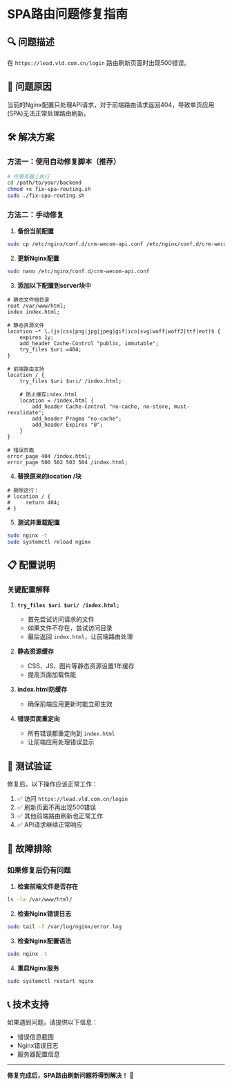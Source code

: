 # SPA路由问题修复指南

## 🔍 问题描述

在 `https://lead.vld.com.cn/login` 路由刷新页面时出现500错误。

## 🎯 问题原因

当前的Nginx配置只处理API请求，对于前端路由请求返回404，导致单页应用(SPA)无法正常处理路由刷新。

## 🛠️ 解决方案

### 方法一：使用自动修复脚本（推荐）

```bash
# 在服务器上执行
cd /path/to/your/backend
chmod +x fix-spa-routing.sh
sudo ./fix-spa-routing.sh
```

### 方法二：手动修复

1. **备份当前配置**
```bash
sudo cp /etc/nginx/conf.d/crm-wecom-api.conf /etc/nginx/conf.d/crm-wecom-api.conf.backup
```

2. **更新Nginx配置**
```bash
sudo nano /etc/nginx/conf.d/crm-wecom-api.conf
```

3. **添加以下配置到server块中**
```nginx
# 静态文件根目录
root /var/www/html;
index index.html;

# 静态资源文件
location ~* \.(js|css|png|jpg|jpeg|gif|ico|svg|woff|woff2|ttf|eot)$ {
    expires 1y;
    add_header Cache-Control "public, immutable";
    try_files $uri =404;
}

# 前端路由支持
location / {
    try_files $uri $uri/ /index.html;
    
    # 防止缓存index.html
    location = /index.html {
        add_header Cache-Control "no-cache, no-store, must-revalidate";
        add_header Pragma "no-cache";
        add_header Expires "0";
    }
}

# 错误页面
error_page 404 /index.html;
error_page 500 502 503 504 /index.html;
```

4. **替换原来的location /块**
```nginx
# 删除这行：
# location / {
#     return 404;
# }
```

5. **测试并重载配置**
```bash
sudo nginx -t
sudo systemctl reload nginx
```

## 📋 配置说明

### 关键配置解释

1. **`try_files $uri $uri/ /index.html;`**
   - 首先尝试访问请求的文件
   - 如果文件不存在，尝试访问目录
   - 最后返回 `index.html`，让前端路由处理

2. **静态资源缓存**
   - CSS、JS、图片等静态资源设置1年缓存
   - 提高页面加载性能

3. **index.html防缓存**
   - 确保前端应用更新时能立即生效

4. **错误页面重定向**
   - 所有错误都重定向到 `index.html`
   - 让前端应用处理错误显示

## 🧪 测试验证

修复后，以下操作应该正常工作：

1. ✅ 访问 `https://lead.vld.com.cn/login`
2. ✅ 刷新页面不再出现500错误
3. ✅ 其他前端路由刷新也正常工作
4. ✅ API请求继续正常响应

## 🔧 故障排除

### 如果修复后仍有问题

1. **检查前端文件是否存在**
```bash
ls -la /var/www/html/
```

2. **检查Nginx错误日志**
```bash
sudo tail -f /var/log/nginx/error.log
```

3. **检查Nginx配置语法**
```bash
sudo nginx -t
```

4. **重启Nginx服务**
```bash
sudo systemctl restart nginx
```

## 📞 技术支持

如果遇到问题，请提供以下信息：
- 错误信息截图
- Nginx错误日志
- 服务器配置信息

---

**修复完成后，SPA路由刷新问题将得到解决！** 🎉
